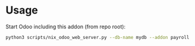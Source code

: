 # Usage

Start Odoo including this addon (from repo root):

```bash
python3 scripts/nix_odoo_web_server.py --db-name mydb --addon payroll
```
